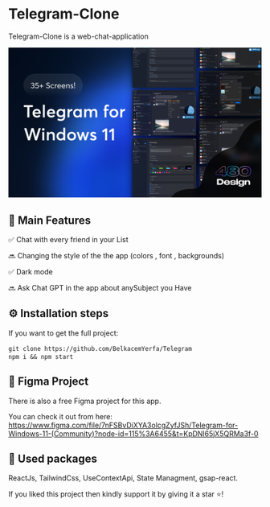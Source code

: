 # Telegram-Clone

Telegram-Clone is a web-chat-application

![Telegram-Clone](./src/images/Cover.png)


## 🎯 Main Features

✅ Chat with every friend in your List

🔜 Changing the style of the the app (colors , font , backgrounds)

✅ Dark mode

🔜 Ask Chat GPT in the app about anySubject you Have

## ⚙ Installation steps

If you want to get the full project:

```
git clone https://github.com/BelkacemYerfa/Telegram
npm i && npm start
```

## 🎨 Figma Project

There is also a free Figma project for this app.

You can check it out from here: 
 https://www.figma.com/file/7nFSBvDiXYA3olcgZyfJSh/Telegram-for-Windows-11-(Community)?node-id=115%3A6455&t=KpDNl65jX5QRMa3f-0

## 🔨 Used packages

ReactJs, TailwindCss, UseContextApi, State Managment, gsap-react.

If you liked this project then kindly support it by giving it a star ⭐!

